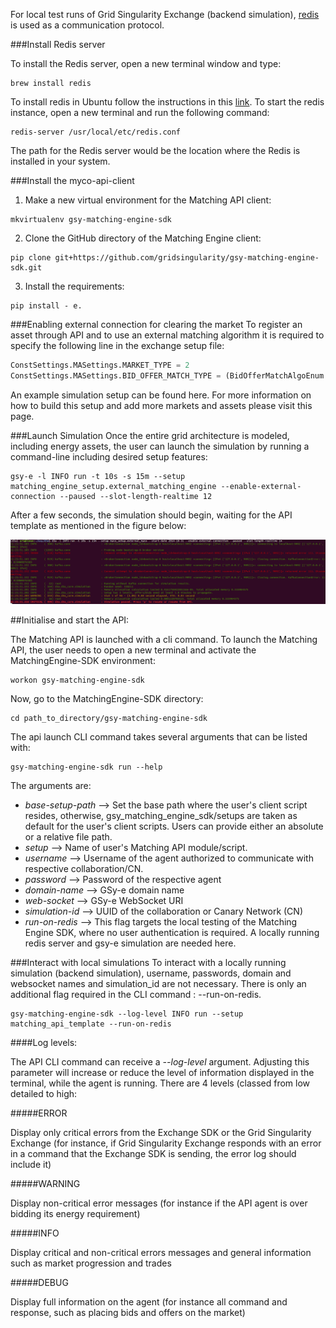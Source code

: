 For local test runs of Grid Singularity Exchange (backend simulation), [redis](https://redis.io/) is used as a communication protocol.

###Install Redis server

To install the Redis server, open a new terminal window and type:
```
brew install redis
```
To install redis in Ubuntu follow the instructions in this [link](https://redis.io/topics/quickstart).
To start the redis instance, open a new terminal and run the following command:

```
redis-server /usr/local/etc/redis.conf
```

The path for the Redis server would be the location where the Redis is installed in your system.

###Install the myco-api-client

1. Make a new virtual environment for the Matching API client:

```
mkvirtualenv gsy-matching-engine-sdk
```

2. Clone the GitHub directory of the Matching Engine client:

```
pip clone git+https://github.com/gridsingularity/gsy-matching-engine-sdk.git
```

3. Install the requirements:

```
pip install - e.
```

###Enabling external connection for clearing the market
To register an asset through API and to use an external matching algorithm it is required to specify the following line in the exchange setup file:
```python
ConstSettings.MASettings.MARKET_TYPE = 2
ConstSettings.MASettings.BID_OFFER_MATCH_TYPE = (BidOfferMatchAlgoEnum.EXTERNAL.value)
```

An example simulation setup can be found here. For more information on how to build this setup and add more markets and assets please visit this page.

###Launch Simulation
Once the entire grid architecture is modeled, including energy assets, the user can launch the simulation by running a command-line including desired setup features:
```
gsy-e -l INFO run -t 10s -s 15m --setup matching_engine_setup.external_matching_engine --enable-external-connection --paused --slot-length-realtime 12
```

After a few seconds, the simulation should begin, waiting for the API template as mentioned in the figure below:

![alt_text](img/matching_engine_backend_simulation.png)

##Initialise and start the API:

The Matching API is launched with a cli command. To launch the Matching API, the user needs to open a new terminal and activate the MatchingEngine-SDK environment:
```
workon gsy-matching-engine-sdk
```
Now, go to the MatchingEngine-SDK directory:
```
cd path_to_directory/gsy-matching-engine-sdk
```
The api launch CLI command takes several arguments that can be listed with:
```
gsy-matching-engine-sdk run --help
```
The arguments are:

   - *base-setup-path* --> Set the base path where the user's client script resides, otherwise, gsy_matching_engine_sdk/setups are taken as default for the user's client scripts. Users can provide either an absolute or a relative file path.
   - *setup* --> Name of user's Matching API module/script.
   - *username* --> Username of the agent authorized to communicate with respective collaboration/CN.
   - *password* --> Password of the respective agent
   - *domain-name* --> GSy-e domain name
   - *web-socket* --> GSy-e WebSocket URI
   - *simulation-id* --> UUID of the collaboration or Canary Network (CN)
   - *run-on-redis* --> This flag targets the local testing of the Matching Engine SDK, where no user authentication is required. A locally running redis server and gsy-e simulation are needed here.


###Interact with local simulations
To interact with a locally running simulation (backend simulation), username, passwords, domain and websocket names and simulation_id are not necessary. There is only an additional flag required in the CLI command : --run-on-redis.
```
gsy-matching-engine-sdk --log-level INFO run --setup matching_api_template --run-on-redis
```

####Log levels:

The API CLI command can receive a _--log-level_ argument. Adjusting this parameter will increase or reduce the level of information displayed in the terminal, while the agent is running. There are 4 levels (classed from low detailed to high:


#####ERROR

Display only critical errors from the Exchange SDK or the Grid Singularity Exchange (for instance, if Grid Singularity Exchange responds with an error in a command that the Exchange SDK is sending, the error log should include it)

#####WARNING

Display non-critical error messages  (for instance if the API agent is over bidding its energy requirement)

#####INFO

Display critical and non-critical errors messages and general information such as market progression and trades

#####DEBUG

Display full information on the agent (for instance all command and response, such as placing bids and offers on the market)
